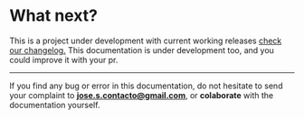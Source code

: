 # What next?

This is a project under development with current working releases [check our changelog.](https://github.com/HeyPuter/puter/releases/)
This documentation is under development too, and you could improve it with your pr.

---

If you find any bug or error in this documentation, do not hesitate to send your complaint to **jose.s.contacto@gmail.com**, or **colaborate** with the documentation yourself.
